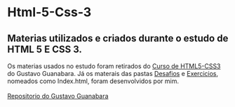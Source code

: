 # Html-5-Css-3

<div><h2>Materias utilizados e criados durante o estudo de HTML 5 E CSS 3.</h2></div>
<div>Os materias usados no estudo foram retirados do <a href="https://github.com/gustavoguanabara/html-css.git">Curso de HTML5-CSS3</a> do Gustavo Guanabara.
Já os materais das pastas <a href="https://github.com/Luiz-Eduardo-BL/Html-5-Css-3/tree/main/Arquivos/Desafios">Desafios</a> e <a href="https://github.com/Luiz-Eduardo-BL/Html-5-Css-3/tree/main/Arquivos/Exercicios">Exercicios</a>, nomeados como Index.html, foram desenvolvidos por mim.</div>
</br>
<a href="https://github.com/gustavoguanabara">Repositorio do Gustavo Guanabara</a>
